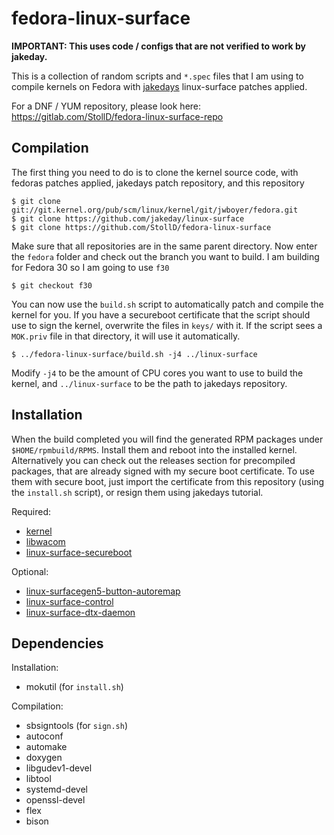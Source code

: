 # fedora-linux-surface
**IMPORTANT: This uses code / configs that are not verified to work by jakeday.**

This is a collection of random scripts and `*.spec` files that I am using to compile kernels on Fedora with [jakedays](https://github.com/jakeday/linux-surface) linux-surface patches applied.

For a DNF / YUM repository, please look here: https://gitlab.com/StollD/fedora-linux-surface-repo

## Compilation
The first thing you need to do is to clone the kernel source code, with fedoras patches applied, jakedays patch repository, and this repository
```
$ git clone git://git.kernel.org/pub/scm/linux/kernel/git/jwboyer/fedora.git
$ git clone https://github.com/jakeday/linux-surface
$ git clone https://github.com/StollD/fedora-linux-surface
```

Make sure that all repositories are in the same parent directory. Now enter the `fedora` folder and check out the branch you want to build. I am building for Fedora 30 so I am going to use `f30`
```
$ git checkout f30
```

You can now use the `build.sh` script to automatically patch and compile the kernel for you. If you have a secureboot certificate that the script should use to sign the kernel, overwrite the files in `keys/` with it. If the script sees a `MOK.priv` file in that directory, it will use it automatically.
```
$ ../fedora-linux-surface/build.sh -j4 ../linux-surface
```
Modify `-j4` to be the amount of CPU cores you want to use to build the kernel, and `../linux-surface` to be the path to jakedays repository.

## Installation
When the build completed you will find the generated RPM packages under `$HOME/rpmbuild/RPMS`. Install them and reboot into the installed kernel.
Alternatively you can check out the releases section for precompiled packages, that are already signed with my secure boot certificate. To use them with secure boot,
just import the certificate from this repository (using the `install.sh` script), or resign them using jakedays tutorial.

Required:
* [kernel](https://github.com/StollD/fedora-linux-surface/releases/tag/kernel-surface-5.1.9)
* [libwacom](https://github.com/StollD/fedora-linux-surface/releases/tag/libwacom-surface-0.33)
* [linux-surface-secureboot](https://github.com/StollD/fedora-linux-surface/releases/tag/linux-surface-secureboot-1)

Optional:
* [linux-surfacegen5-button-autoremap](https://github.com/StollD/fedora-linux-surface/releases/tag/linux-surfacegen5-button-autoremap-1)
* [linux-surface-control](https://github.com/StollD/fedora-linux-surface/releases/tag/linux-surface-control-0.2.2)
* [linux-surface-dtx-daemon](https://github.com/StollD/fedora-linux-surface/releases/tag/linux-surface-dtx-daemon-0.1.2)

## Dependencies
Installation:
* mokutil (for `install.sh`)

Compilation:
* sbsigntools (for `sign.sh`)
* autoconf 
* automake 
* doxygen 
* libgudev1-devel 
* libtool 
* systemd-devel
* openssl-devel
* flex
* bison
